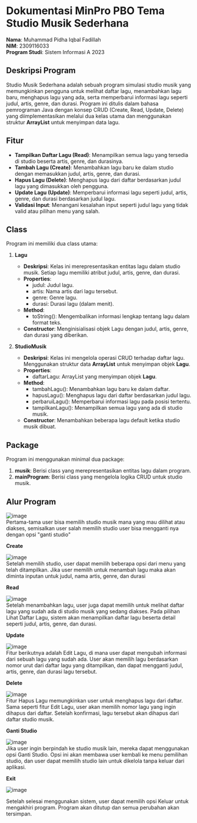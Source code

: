 # Dokumentasi MinPro PBO Tema Studio Musik Sederhana

**Nama**: Muhammad Pidha Iqbal Fadillah  
**NIM**: 2309116033  
**Program Studi**: Sistem Informasi A 2023

## Deskripsi Program
Studio Musik Sederhana adalah sebuah program simulasi studio musik yang memungkinkan pengguna untuk melihat daftar lagu, menambahkan lagu baru, menghapus lagu yang ada, serta memperbarui informasi lagu seperti judul, artis, genre, dan durasi. Program ini ditulis dalam bahasa pemrograman Java dengan konsep CRUD (Create, Read, Update, Delete) yang diimplementasikan melalui dua kelas utama dan menggunakan struktur **ArrayList** untuk menyimpan data lagu.

## Fitur
- **Tampilkan Daftar Lagu (Read)**: Menampilkan semua lagu yang tersedia di studio beserta artis, genre, dan durasinya.
- **Tambah Lagu (Create)**: Menambahkan lagu baru ke dalam studio dengan memasukkan judul, artis, genre, dan durasi.
- **Hapus Lagu (Delete)**: Menghapus lagu dari daftar berdasarkan judul lagu yang dimasukkan oleh pengguna.
- **Update Lagu (Update)**: Memperbarui informasi lagu seperti judul, artis, genre, dan durasi berdasarkan judul lagu.
- **Validasi Input**: Menangani kesalahan input seperti judul lagu yang tidak valid atau pilihan menu yang salah.

## Class
Program ini memiliki dua class utama:

1. **Lagu**
   - **Deskripsi**: Kelas ini merepresentasikan entitas lagu dalam studio musik. Setiap lagu memiliki atribut judul, artis, genre, dan durasi.
   - **Properties**:
     - judul: Judul lagu.
     - artis: Nama artis dari lagu tersebut.
     - genre: Genre lagu.
     - durasi: Durasi lagu (dalam menit).
   - **Method**:
     - toString(): Mengembalikan informasi lengkap tentang lagu dalam format teks.
   - **Constructor**: Menginisialisasi objek Lagu dengan judul, artis, genre, dan durasi yang diberikan.

2. **StudioMusik**
   - **Deskripsi**: Kelas ini mengelola operasi CRUD terhadap daftar lagu. Menggunakan struktur data **ArrayList** untuk menyimpan objek **Lagu**.
   - **Properties**:
     - daftarLagu: ArrayList yang menyimpan objek **Lagu**.
   - **Method**:
     - tambahLagu(): Menambahkan lagu baru ke dalam daftar.
     - hapusLagu(): Menghapus lagu dari daftar berdasarkan judul lagu.
     - perbaruiLagu(): Memperbarui informasi lagu pada posisi tertentu.
     - tampilkanLagu(): Menampilkan semua lagu yang ada di studio musik.
   - **Constructor**: Menambahkan beberapa lagu default ketika studio musik dibuat.

## Package
Program ini menggunakan minimal dua package:
1. **musik**: Berisi class yang merepresentasikan entitas lagu dalam program.
2. **mainProgram**: Berisi class yang mengelola logika CRUD untuk studio musik.

## Alur Program
![image](https://github.com/user-attachments/assets/077f1745-2d01-4434-8982-46c41e0ae9c8)  
Pertama-tama user bisa memilih studio musik mana yang mau dilihat atau diakses, semisalkan user
salah memilih studio user bisa mengganti nya dengan opsi "ganti studio"


**Create**

![image](https://github.com/user-attachments/assets/e17cd7b7-40a2-474a-8515-0d75d4254b46)  
Setelah memilih studio, user dapat memilih beberapa opsi dari menu yang telah ditampilkan.
Jika user memilih untuk menambah lagu maka akan diminta inputan untuk judul, nama artis, genre, dan durasi


**Read**

![image](https://github.com/user-attachments/assets/b54427fe-3699-49c4-bcd3-f9ca70668b62)  
Setelah menambahkan lagu, user juga dapat memilih untuk melihat daftar lagu yang sudah ada di studio musik yang sedang diakses. Pada pilihan Lihat Daftar Lagu, sistem akan menampilkan daftar lagu beserta detail seperti judul, artis, genre, dan durasi.


**Update**

![image](https://github.com/user-attachments/assets/55dad8ee-996d-4efd-ab8d-cef92ed9fd8f)  
Fitur berikutnya adalah Edit Lagu, di mana user dapat mengubah informasi dari sebuah lagu yang sudah ada. User akan memilih lagu berdasarkan nomor urut dari daftar lagu yang ditampilkan, dan dapat mengganti judul, artis, genre, dan durasi lagu tersebut.


**Delete**

![image](https://github.com/user-attachments/assets/b0fd5fb0-dad3-43a8-a395-317ac9668e87)  
Fitur Hapus Lagu memungkinkan user untuk menghapus lagu dari daftar. Sama seperti fitur Edit Lagu, user akan memilih nomor lagu yang ingin dihapus dari daftar. Setelah konfirmasi, lagu tersebut akan dihapus dari daftar studio musik.


**Ganti Studio**

![image](https://github.com/user-attachments/assets/16c63f32-1e66-47cb-b2ef-a1914dfc3d26)  
Jika user ingin berpindah ke studio musik lain, mereka dapat menggunakan opsi Ganti Studio. Opsi ini akan membawa user kembali ke menu pemilihan studio, dan user dapat memilih studio lain untuk dikelola tanpa keluar dari aplikasi.


**Exit**

![image](https://github.com/user-attachments/assets/db56cf33-699f-46fb-9ab3-a10fc2f7c347)

Setelah selesai menggunakan sistem, user dapat memilih opsi Keluar untuk mengakhiri program. Program akan ditutup dan semua perubahan akan tersimpan.

